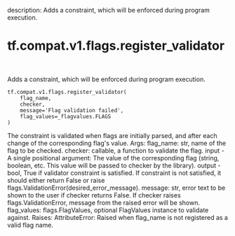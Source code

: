 description: Adds a constraint, which will be enforced during program execution.

<div itemscope itemtype="http://developers.google.com/ReferenceObject">
<meta itemprop="name" content="tf.compat.v1.flags.register_validator" />
<meta itemprop="path" content="Stable" />
</div>

# tf.compat.v1.flags.register_validator

<!-- Insert buttons and diff -->

<table class="tfo-notebook-buttons tfo-api nocontent" align="left">

</table>



Adds a constraint, which will be enforced during program execution.

<pre class="devsite-click-to-copy prettyprint lang-py tfo-signature-link">
<code>tf.compat.v1.flags.register_validator(
    flag_name,
    checker,
    message=&#x27;Flag validation failed&#x27;,
    flag_values=_flagvalues.FLAGS
)
</code></pre>



<!-- Placeholder for "Used in" -->

The constraint is validated when flags are initially parsed, and after each
change of the corresponding flag's value.
Args:
  flag_name: str, name of the flag to be checked.
  checker: callable, a function to validate the flag.
      input - A single positional argument: The value of the corresponding
          flag (string, boolean, etc.  This value will be passed to checker
          by the library).
      output - bool, True if validator constraint is satisfied.
          If constraint is not satisfied, it should either return False or
          raise flags.ValidationError(desired_error_message).
  message: str, error text to be shown to the user if checker returns False.
      If checker raises flags.ValidationError, message from the raised
      error will be shown.
  flag_values: flags.FlagValues, optional FlagValues instance to validate
      against.
Raises:
  AttributeError: Raised when flag_name is not registered as a valid flag
      name.